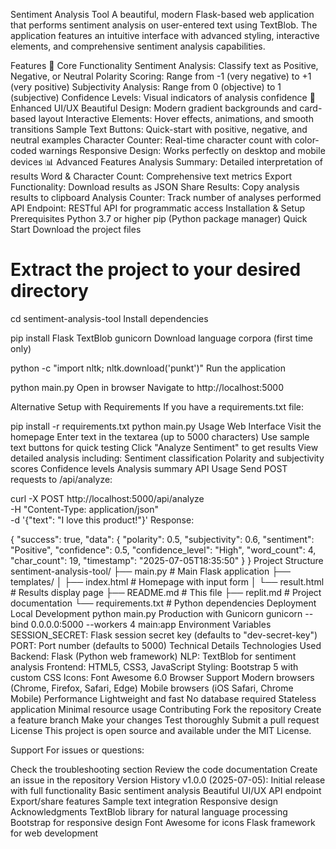Sentiment Analysis Tool
A beautiful, modern Flask-based web application that performs sentiment analysis on user-entered text using TextBlob. The application features an intuitive interface with advanced styling, interactive elements, and comprehensive sentiment analysis capabilities.

Features
🎯 Core Functionality
Sentiment Analysis: Classify text as Positive, Negative, or Neutral
Polarity Scoring: Range from -1 (very negative) to +1 (very positive)
Subjectivity Analysis: Range from 0 (objective) to 1 (subjective)
Confidence Levels: Visual indicators of analysis confidence
🎨 Enhanced UI/UX
Beautiful Design: Modern gradient backgrounds and card-based layout
Interactive Elements: Hover effects, animations, and smooth transitions
Sample Text Buttons: Quick-start with positive, negative, and neutral examples
Character Counter: Real-time character count with color-coded warnings
Responsive Design: Works perfectly on desktop and mobile devices
📊 Advanced Features
Analysis Summary: Detailed interpretation of results
Word & Character Count: Comprehensive text metrics
Export Functionality: Download results as JSON
Share Results: Copy analysis results to clipboard
Analysis Counter: Track number of analyses performed
API Endpoint: RESTful API for programmatic access
Installation & Setup
Prerequisites
Python 3.7 or higher
pip (Python package manager)
Quick Start
Download the project files

# Extract the project to your desired directory
cd sentiment-analysis-tool
Install dependencies

pip install Flask TextBlob gunicorn
Download language corpora (first time only)

python -c "import nltk; nltk.download('punkt')"
Run the application

python main.py
Open in browser Navigate to http://localhost:5000

Alternative Setup with Requirements
If you have a requirements.txt file:

pip install -r requirements.txt
python main.py
Usage
Web Interface
Visit the homepage
Enter text in the textarea (up to 5000 characters)
Use sample text buttons for quick testing
Click "Analyze Sentiment" to get results
View detailed analysis including:
Sentiment classification
Polarity and subjectivity scores
Confidence levels
Analysis summary
API Usage
Send POST requests to /api/analyze:

curl -X POST http://localhost:5000/api/analyze \
  -H "Content-Type: application/json" \
  -d '{"text": "I love this product!"}'
Response:

{
  "success": true,
  "data": {
    "polarity": 0.5,
    "subjectivity": 0.6,
    "sentiment": "Positive",
    "confidence": 0.5,
    "confidence_level": "High",
    "word_count": 4,
    "char_count": 19,
    "timestamp": "2025-07-05T18:35:50"
  }
}
Project Structure
sentiment-analysis-tool/
├── main.py                 # Main Flask application
├── templates/
│   ├── index.html         # Homepage with input form
│   └── result.html        # Results display page
├── README.md              # This file
├── replit.md              # Project documentation
└── requirements.txt       # Python dependencies
Deployment
Local Development
python main.py
Production with Gunicorn
gunicorn --bind 0.0.0.0:5000 --workers 4 main:app
Environment Variables
SESSION_SECRET: Flask session secret key (defaults to "dev-secret-key")
PORT: Port number (defaults to 5000)
Technical Details
Technologies Used
Backend: Flask (Python web framework)
NLP: TextBlob for sentiment analysis
Frontend: HTML5, CSS3, JavaScript
Styling: Bootstrap 5 with custom CSS
Icons: Font Awesome 6.0
Browser Support
Modern browsers (Chrome, Firefox, Safari, Edge)
Mobile browsers (iOS Safari, Chrome Mobile)
Performance
Lightweight and fast
No database required
Stateless application
Minimal resource usage
Contributing
Fork the repository
Create a feature branch
Make your changes
Test thoroughly
Submit a pull request
License
This project is open source and available under the MIT License.

Support
For issues or questions:

Check the troubleshooting section
Review the code documentation
Create an issue in the repository
Version History
v1.0.0 (2025-07-05): Initial release with full functionality
Basic sentiment analysis
Beautiful UI/UX
API endpoint
Export/share features
Sample text integration
Responsive design
Acknowledgments
TextBlob library for natural language processing
Bootstrap for responsive design
Font Awesome for icons
Flask framework for web development
